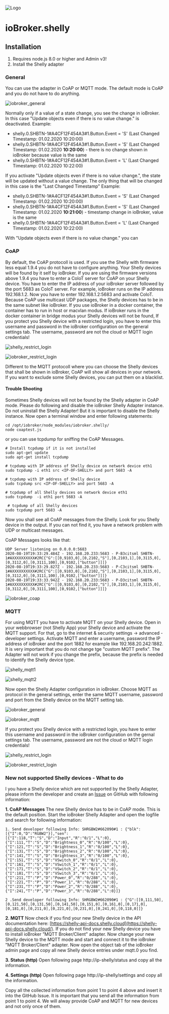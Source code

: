 ![Logo](../../admin/shelly.png)
# ioBroker.shelly

## Installation

1. Requires node.js 8.0 or higher and Admin v3!
2. Install the Shelly adapter

### General
You can use the adapter in CoAP or MQTT mode. The default mode is CoAP and you do not have to do anything. 

![iobroker_general](../iobroker_general.png) 

Normally only if a value of a state change, you see the change in ioBroker. In this case "Update objects even if there is no value change." is deactivated.
Example:
* shelly.0.SHBTN-1#A4CF12F454A3#1.Button.Event = 'S' (Last Changed Timestamp: 01.02.2020 10:20:00)
* shelly.0.SHBTN-1#A4CF12F454A3#1.Button.Event = 'S' (Last Changed Timestamp: 01.02.2020 **10:20:00**) - there is no change shown in ioBroker because value is the same
* shelly.0.SHBTN-1#A4CF12F454A3#1.Button.Event = 'L' (Last Changed Timestamp: 01.02.2020 10:22:00)

If you activate "Update objects even if there is no value change.", the state will be updated without a value change. The only thing that will be changed in this case is the "Last Changed Timestamp"
Example: 
* shelly.0.SHBTN-1#A4CF12F454A3#1.Button.Event = 'S' (Last Changed Timestamp: 01.02.2020 10:20:00)
* shelly.0.SHBTN-1#A4CF12F454A3#1.Button.Event = 'S' (Last Changed Timestamp: 01.02.2020 **10:21:00**) - timestamp change  in ioBroker, value is the same
* shelly.0.SHBTN-1#A4CF12F454A3#1.Button.Event = 'L' (Last Changed Timestamp: 01.02.2020 10:22:00)

With "Update objects even if there is no value change." you can 

### CoAP
By default, the CoAP protocoll is used. If you use the Shelly with firmware less equal 1.9.4 you do not have to configure anything. Your Shelly devices will be found by it self by ioBroker.
If you are using the firmware versions above 1.9.4 you have to enter a CoIoT server for CoAP on your Shelly device. You have to enter the IP address of your ioBroker server followed by the port 5683 as CoIoT server. For example, ioBroker runs on the IP address 192.168.1.2. Now you have to enter 192.168.1.2:5683 and activate CoIoT.
Because CoAP use multicast UDP packages, the Shelly devices has to be in the same subnet like ioBroker.
If you use ioBroker in a docker container, the container has to run in host or macvlan modus. If ioBroker runs in the docker container in bridge modus your Shelly devices will not be found, 
If you protect you Shelly device with a restricted login, you have to enter this username and password in the ioBroker configuration on the general settings tab. The username, password are not the cloud or MQTT login credentials!

![shelly_restrict_login](../shelly_restrict_login.png) 

![iobroker_restrict_login](../iobroker_general_coap.png) 

Different to the MQTT protocoll where you can choose the Shelly devices that shall be shown in ioBroker, CoAP will show all devices in your network. If you want to exclude some Shelly devices, you can put them on a blacklist.

#### Trouble Shooting 
Sometimes Shelly devices will not be found by the Shelly adapter in CoAP mode. Please do following and disable the ioBroker Shelly Adapter instance. Do not uninstall the Shelly Adapter! But it is important to disable the Shelly instance. Now open a terminal window and enter following statements:

```
cd /opt/iobroker/node_modules/iobroker.shelly/
node coaptest.js 
```
or you can use tcpdump for sniffing the CoAP Messages. 
```
# Install tcpdump if it is not installed
sudo apt-get update
sudo apt-get install tcpdump

# tcpdump with IP address of Shelly device on network device eth1
sudo tcpdump -i eth1 src <IP-OF-SHELLY> and port 5683 -A   

# tcpdump with IP address of Shelly device 
sudo tcpdump src <IP-OF-SHELLY> and port 5683 -A

# tcpdump of all Shelly devices on network device eth1
sudo tcpdump  -i eth1 port 5683 -A

 # tcpdump of all Shelly devices
sudo tcpdump port 5683 -A
```

Now you shall see all CoAP messages from the Shelly. Look for you Shelly device in the output. If you can not find it, you have a network problem with UDP or multicast messages.  

CoAP Messages looks like that:
``` 
UDP Server listening on 0.0.0.0:5683
2020-08-19T19:33:29.484Z - 192.168.20.233:5683 - P-B3citsml	SHBTN-1#AXXXXXXXXXX#2RC{"G":[[0,9103,0],[0,2102,"S"],[0,2103,1],[0,3115,0],[0,3112,0],[0,3111,100],[0,9102,["button"]]]}
2020-08-19T19:33:29.827Z - 192.168.20.233:5683 - P-C3citsml	SHBTN-1#AXXXXXXXXXX#2RC{"G":[[0,9103,0],[0,2102,"S"],[0,2103,1],[0,3115,0],[0,3112,0],[0,3111,100],[0,9102,["button"]]]}
2020-08-19T19:33:33.942Z - 192.168.20.233:5683 - P-D3citsml	SHBTN-1#AXXXXXXXXXX#2RC{"G":[[0,9103,0],[0,2102,"S"],[0,2103,1],[0,3115,0],[0,3112,0],[0,3111,100],[0,9102,["button"]]]}
``` 

![iobroker_coap](../iobroker_coap.png) 


### MQTT
For using MQTT you have to activate MQTT on your Shelly device. Open in your webbrowser (not Shelly App) your Shelly device and activate the MQTT support. For that, go to the internet & security settings -> advanced - developer settings. Activate MQTT and enter a username, password the IP address of ioBroker and the port 1882 for example like 192.168.20.242:1882. It is very important that you do not change tge "custom MQTT prefix". The Adapter will not work if you change the prefix, because the prefix is needed to identify the Shelly device type.

![shelly_mqtt1](../shelly_mqtt1.png) 

![shelly_mqtt2](../shelly_mqtt2.png) 

Now open the Shelly Adapter configuration in ioBroker. Choose MQTT as protocol in the general settings, enter the same MQTT username, password and port from the Shelly device on the MQTT setting tab.

![iobroker_general](../iobroker_general_mqtt.png) 

![iobroker_mqtt](../iobroker_mqtt.png) 

If you protect you Shelly device with a restricted login, you have to enter this username and password in the ioBroker configuration on the gernal settings tab. The username, password are not the cloud or MQTT login credentials!

![shelly_restrict_login](../shelly_restrict_login.png) 

![iobroker_restrict_login](../iobroker_general_mqtt.png) 

### New not supported Shelly devices - What to do
I you have a Shelly device which are not supported by the Shelly Adapter, please inform the developer and create an [Issue](https://github.com/iobroker-community-adapters/ioBroker.shelly/issues) on GitHub with following information: 


**1. CoAP Messages**
The new Shelly device has to be in CoAP mode. This is the default position. Start the ioBroker Shelly Adapter and open
the logfile and search for following information:
```
1. Send developer following Info: SHRGBW2#662090#1 : {"blk":[{"I":0,"D":"RGBW2"}],"sen":[{"I":118,"T":"S","D":"Input","R":"0/1","L":0},{"I":111,"T":"S","D":"Brightness_0","R":"0/100","L":0},{"I":121,"T":"S","D":"Brightness_1","R":"0/100","L":0},{"I":131,"T":"S","D":"Brightness_2","R":"0/100","L":0},{"I":141,"T":"S","D":"Brightness_3","R":"0/100","L":0},{"I":151,"T":"S","D":"VSwitch_0","R":"0/1","L":0},{"I":161,"T":"S","D":"VSwitch_1","R":"0/1","L":0},{"I":171,"T":"S","D":"VSwitch_2","R":"0/1","L":0},{"I":181,"T":"S","D":"VSwitch_3","R":"0/1","L":0},{"I":211,"T":"P","D":"Power_0","R":"0/288","L":0},{"I":221,"T":"P","D":"Power_1","R":"0/288","L":0},{"I":231,"T":"P","D":"Power_2","R":"0/288","L":0},{"I":241,"T":"P","D":"Power_3","R":"0/288","L":0}]}

2 .Send developer following Info: SHRGBW2#662090#1 : {"G":[[0,111,50],[0,121,50],[0,131,50],[0,141,50],[0,151,0],[0,161,0],[0,171,0],[0,181,0],[0,211,0],[0,221,0],[0,231,0],[0,241,0],[0,118,0]]}
```

**2. MQTT**
Now check if you find your new Shelly device in the  API documentation here: [https://shelly-api-docs.shelly.cloud](https://shelly-api-docs.shelly.cloud/). If you do not find your new Shelly device you have to install ioBroker ”MQTT Broker/Client" adapter. Now change your new Shelly device to the MQTT mode and start and connect it to the ioBroker ”MQTT Broker/Client" adapter. Now open the object tab of the ioBroker admin page and copy all new Shelly device entries under mqtt.0 you find.

**3. Status (http)**
Open following page http://ip-shelly/status and copy all the information.

**4. Settings (http)**
Open following page  http://ip-shelly/settings and copy all the information.

Copy all the collected  information from point 1 to point 4 above and insert it into the GitHub Issue. It is important that you send all the information from point 1 to point 4. We will alway provide CoAP and MQTT for new devices and not only once of them.
